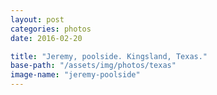 ```yaml
---
layout: post
categories: photos
date: 2016-02-20

title: "Jeremy, poolside. Kingsland, Texas."
base-path: "/assets/img/photos/texas"
image-name: "jeremy-poolside"
---
```

